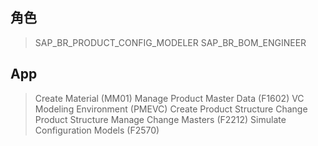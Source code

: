 ## 角色
> SAP_BR_PRODUCT_CONFIG_MODELER
> SAP_BR_BOM_ENGINEER
## App
> Create Material (MM01)
> Manage Product Master Data (F1602)
> VC Modeling Environment (PMEVC)
> Create Product Structure
> Change Product Structure
> Manage Change Masters (F2212)
> Simulate Configuration Models (F2570)
